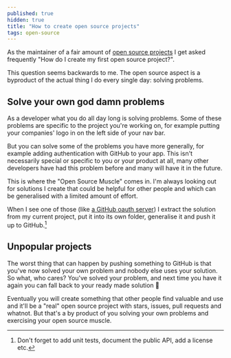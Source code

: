 ```yaml
---
published: true
hidden: true
title: "How to create open source projects"
tags: open-source
---
```


As the maintainer of a fair amount of [open source projects](https://github.com/mxstbr) I get asked frequently "How do I create my first open source project?".

This question seems backwards to me. The open source aspect is a byproduct of the actual thing I do every single day: solving problems.

## Solve your own god damn problems

As a developer what you do all day long is solving problems. Some of these problems are specific to the project you're working on, for example putting your companies' logo in on the left side of your nav bar.

But you can solve some of the problems you have more generally, for example adding authentication with GitHub to your app. This isn't necessarily special or specific to you or your product at all, many other developers have had this problem before and many will have it in the future.

This is where the "Open Source Muscle" comes in. I'm always looking out for solutions I create that could be helpful for other people and which can be generalised with a limited amount of effort.

When I see one of those (like [a GitHub oauth server](https://github.com/mxstbr/micro-github)) I extract the solution from my current project, put it into its own folder, generalise it and push it up to GitHub.[^1]

## Unpopular projects

The worst thing that can happen by pushing something to GitHub is that you've now solved your own problem and nobody else uses your solution. So what, who cares? You've solved your problem, and next time you have it again you can fall back to your ready made solution 🎉

Eventually you will create something that other people find valuable and use and it'll be a "real" open source project with stars, issues, pull requests and whatnot. But that's a by product of you solving your own problems and exercising your open source muscle.

[^1]: Don't forget to add unit tests, document the public API, add a license etc.

